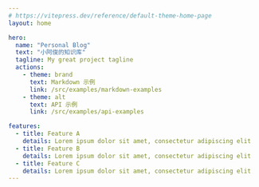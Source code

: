 ```yaml
---
# https://vitepress.dev/reference/default-theme-home-page
layout: home

hero:
  name: "Personal Blog"
  text: "小阿俊的知识库"
  tagline: My great project tagline
  actions:
    - theme: brand
      text: Markdown 示例
      link: /src/examples/markdown-examples
    - theme: alt
      text: API 示例
      link: /src/examples/api-examples

features:
  - title: Feature A
    details: Lorem ipsum dolor sit amet, consectetur adipiscing elit
  - title: Feature B
    details: Lorem ipsum dolor sit amet, consectetur adipiscing elit
  - title: Feature C
    details: Lorem ipsum dolor sit amet, consectetur adipiscing elit
---
```


